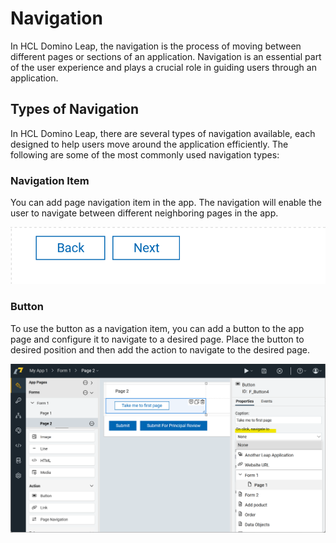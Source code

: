 # Navigation

In HCL Domino Leap, the navigation is the process of moving between different pages or sections of an application.
Navigation is an essential part of the user experience and plays a crucial role in guiding users through an application.

## Types of Navigation

In HCL Domino Leap, there are several types of navigation available, each designed to help users move around the
application efficiently. The following are some of the most commonly used navigation types:

### Navigation Item

You can add page navigation item in the app. The navigation will enable the user to navigate between different
neighboring pages in the app.

![img_14.png](img_14.png)

### Button

To use the button as a navigation item, you can add a button to the app page and configure it to navigate to a
desired page. Place the button to desired position and then add the action to navigate to the desired page.

![img_15.png](img_15.png)